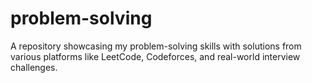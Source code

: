 # problem-solving
A repository showcasing my problem-solving skills with solutions from various platforms like LeetCode, Codeforces, and real-world interview challenges.

